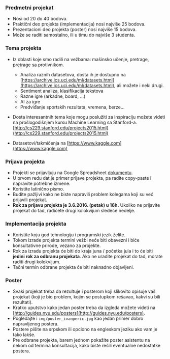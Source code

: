 ﻿### Predmetni projekat

* Nosi od 20 do 40 bodova.
* Praktični deo projekta (implementacija) nosi najviše 25 bodova.
* Prezentacioni deo projekta (poster) nosi najviše 15 bodova.
* Može se raditi samostalno, ili u timu do najviše 3 studenta.


### Tema projekta

* Iz oblasti koje smo radili na vežbama: mašinsko učenje, pretrage, pretrage sa protivnikom.
  * Analiza raznih datasetova, dosta ih je dostupno na [https://archive.ics.uci.edu/ml/datasets.html](https://archive.ics.uci.edu/ml/datasets.html), ali možete i neki drugi.
  * Sentiment analiza, klasifikacija tekstova
  * Razne igre (arkadne, board, ...)
  * AI za igre
  * Predviđanje sportskih rezultata, vremena, berze...

* Dosta interesantnih tema koje mogu poslužiti za inspiraciju možete videti na prošlogodišnjem kursu Machine Learning sa Stanford-a. [http://cs229.stanford.edu/projects2015.html](http://cs229.stanford.edu/projects2015.html)
* Datasetovi/takmičenja na [https://www.kaggle.com](https://www.kaggle.com)


### Prijava projekta

* Projekti se prijavljuju na Google Spreadsheet [dokumentu](https://docs.google.com/spreadsheets/d/1b4c-FQH96kpDSifB_4_33regEvKt6jc0i6H6X2iieRs/edit#gid=0).
* U prvom redu dat je primer prijave projekta, pa radite copy-paste i napravite potrebne izmene.
* Koristite latinično pismo.
* Budite pažljivi kako ne biste napravili problem kolegama koji su već prijavili projekat.
* **Rok za prijavu projekta je 3.6.2016. (petak) u 16h.** Ukoliko ne prijavite projekat do tad, radićete drugi kolokvijum sledeće nedelje.


### Implementacija projekta

* Koristite koju god tehnologiju i programski jezik želite.
* Tokom izrade projekta termini vežbi neće biti obavezni i biće konsultativne prirode, vezano za projekte.
* Rok za izradu projekta će biti do kraja juna / početka jula i to će biti **jedini rok za odbranu projekata**. Ako ne uradite projekat do tad, morate raditi drugi kolokvijum.
* Tačni termin odbrane projekta će biti naknadno objavljeni.


### Poster

* Svaki projekat treba da rezultuje i posterom koji slikovito opisuje vaš projekat (koji je bio problem, kojim se postupkom rešavao, kakvi su bili rezultati).
* Kratko uputstvo kako jedan poster treba da izgleda možete videti na [http://guides.nyu.edu/posters](http://guides.nyu.edu/posters).
* Pogledajte i ```img/poster_ivanperic.jpg``` kao jedan primer dobro napravljenog postera.
* Postere pišite na srpskom ili opciono na engleskom jeziku ako vam je tako lakše.
* Pre odbrane projekta, barem jednom pokažite poster asistentu na nekom od termina konsultacija, kako biste rešili eventualne nedostatke postera.



